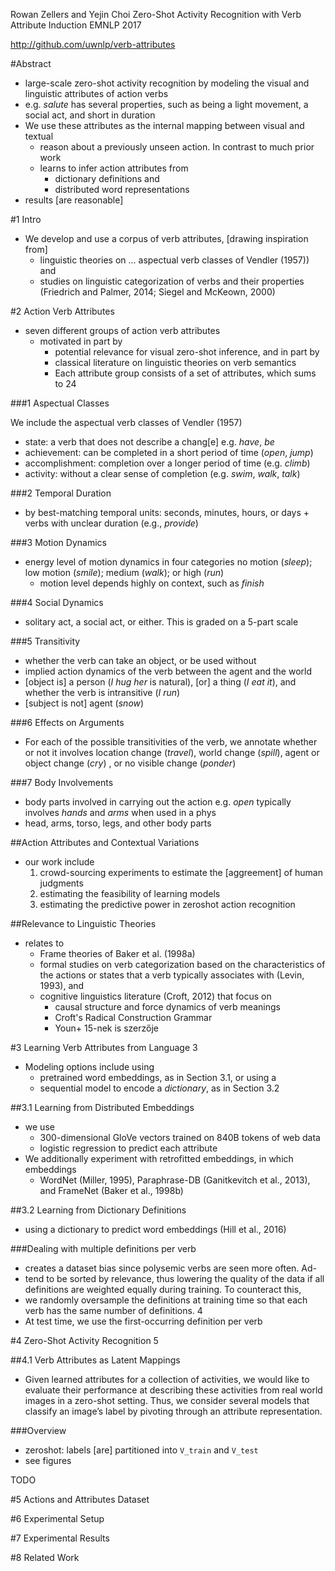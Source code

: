 Rowan Zellers and Yejin Choi
Zero-Shot Activity Recognition with Verb Attribute Induction
EMNLP 2017

http://github.com/uwnlp/verb-attributes

#Abstract

* large-scale zero-shot activity recognition
  by modeling the visual and linguistic attributes of action verbs
* e.g. _salute_ has several properties, such as being a
  light movement, a social act, and short in duration
* We use these attributes as the internal mapping between visual and textual
  * reason about a previously unseen action. In contrast to much prior work
  * learns to infer action attributes from
    * dictionary definitions and
    * distributed word representations
* results [are reasonable]

#1 Intro

* We develop and use a corpus of verb attributes, [drawing inspiration from]
  * linguistic theories on ... aspectual verb classes of Vendler (1957)) and
  * studies on linguistic categorization of verbs and their properties
    (Friedrich and Palmer, 2014; Siegel and McKeown, 2000)

#2 Action Verb Attributes

* seven different groups of action verb attributes
  * motivated in part by
    * potential relevance for visual zero-shot inference, and in part by
    * classical literature on linguistic theories on verb semantics
    * Each attribute group consists of a set of attributes, which sums to 24

###1 Aspectual Classes

We include the aspectual verb classes of Vendler (1957)
* state: a verb that does not describe a chang[e] e.g. _have_, _be_
* achievement: can be completed in a short period of time (_open_, _jump_)
* accomplishment: completion over a longer period of time (e.g.  _climb_)
* activity: without a clear sense of completion (e.g. _swim_, _walk_, _talk_)

###2 Temporal Duration

* by best-matching temporal units: seconds, minutes, hours, or days + verbs
  with unclear duration (e.g., _provide_)

###3 Motion Dynamics

* energy level of motion dynamics in four categories
  no motion (_sleep_); low motion (_smile_); medium (_walk_); or high (_run_) 
  + motion level depends highly on context, such as _finish_

###4 Social Dynamics

* solitary act, a social act, or either. This is graded on a 5-part scale

###5 Transitivity

* whether the verb can take an object, or be used without
* implied action dynamics of the verb between the agent and the world
* [object is] a person (_I hug her_ is natural), [or] a thing (_I eat it_), and
  whether the verb is intransitive (_I run_)
* [subject is not] agent (_snow_)

###6 Effects on Arguments

* For each of the possible transitivities of the verb, we annotate whether or
  not it involves location change (_travel_), world change (_spill_), agent or
  object change (_cry_) , or no visible change (_ponder_)

###7 Body Involvements

* body parts involved in carrying out the action
  e.g. _open_ typically involves _hands_ and _arms_ when used in a phys
* head, arms, torso, legs, and other body parts

##Action Attributes and Contextual Variations

* our work include
  1. crowd-sourcing experiments to estimate the [aggreement] of human judgments
  2. estimating the feasibility of learning models
  3. estimating the predictive power in zeroshot action recognition

##Relevance to Linguistic Theories

* relates to
  * Frame theories of Baker et al. (1998a)
  * formal studies on verb categorization based on the characteristics of the
    actions or states that a verb typically associates with (Levin, 1993), and
  * cognitive linguistics literature (Croft, 2012) that focus on
    * causal structure and force dynamics of verb meanings
    * Croft's Radical Construction Grammar
    * Youn+ 15-nek is szerzője

#3 Learning Verb Attributes from Language 3

* Modeling options include using 
  * pretrained word embeddings, as in Section 3.1, or using a 
  * sequential model to encode a _dictionary_, as in Section 3.2

##3.1 Learning from Distributed Embeddings

* we use 
  * 300-dimensional GloVe vectors trained on 840B tokens of web data
  * logistic regression to predict each attribute
* We additionally experiment with retrofitted embeddings, in which embeddings
  * WordNet (Miller, 1995), Paraphrase-DB (Ganitkevitch et al., 2013), and
    FrameNet (Baker et al., 1998b)

##3.2 Learning from Dictionary Definitions

* using a dictionary to predict word embeddings (Hill et al., 2016)

###Dealing with multiple definitions per verb

* creates a dataset bias since polysemic verbs are seen more often. Ad-
* tend to be sorted by relevance, thus lowering the quality of the data if all
  definitions are weighted equally during training. To counteract this, 
* we randomly oversample the definitions at training time so that 
  each verb has the same number of definitions. 4 
* At test time, we use the first-occurring definition per verb

#4 Zero-Shot Activity Recognition 5

##4.1 Verb Attributes as Latent Mappings

* Given learned attributes for a collection of activities, we would like to
  evaluate their performance at describing these activities from real world
  images in a zero-shot setting. Thus, we consider several models that classify
  an image’s label by pivoting through an attribute representation.

###Overview 

* zeroshot: labels [are] partitioned into `V_train` and `V_test`
* see figures

TODO

#5 Actions and Attributes Dataset

#6 Experimental Setup

#7 Experimental Results

#8 Related Work
